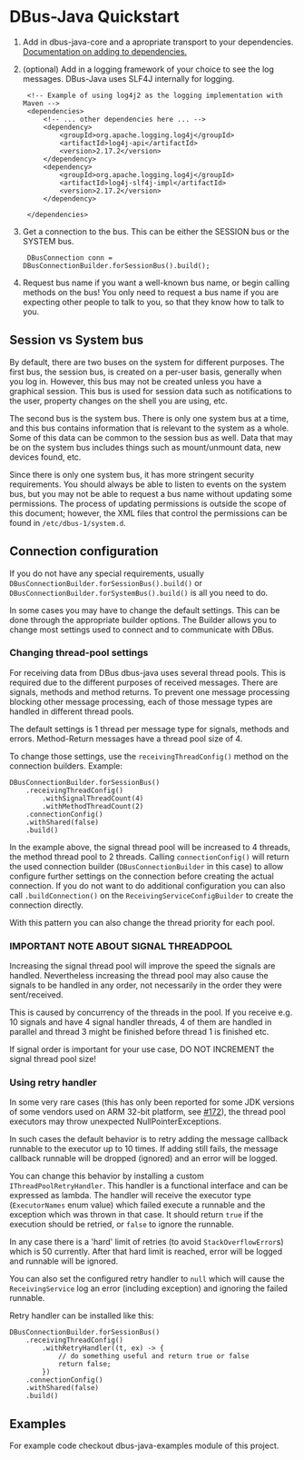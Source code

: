 # DBus-Java Quickstart

1. Add in dbus-java-core and a apropriate transport to your dependencies. [Documentation on adding to dependencies.](./dependency-info.html)
2. (optional) Add in a logging framework of your choice to see the log messages.
  DBus-Java uses SLF4J internally for logging.

        <!-- Example of using log4j2 as the logging implementation with Maven -->
        <dependencies>
            <!-- ... other dependencies here ... -->
            <dependency>
                <groupId>org.apache.logging.log4j</groupId>
                <artifactId>log4j-api</artifactId>
                <version>2.17.2</version>
            </dependency>
            <dependency>
                <groupId>org.apache.logging.log4j</groupId>
                <artifactId>log4j-slf4j-impl</artifactId>
                <version>2.17.2</version>
            </dependency>

        </dependencies>

3. Get a connection to the bus. This can be either the SESSION bus or the SYSTEM bus.

        DBusConnection conn = DBusConnectionBuilder.forSessionBus().build();

4. Request bus name if you want a well-known bus name, or begin calling methods on the bus!
  You only need to request a bus name if you are expecting other people to talk
  to you, so that they know how to talk to you.


## Session vs System bus

By default, there are two buses on the system for different purposes.  The
first bus, the session bus, is created on a per-user basis, generally when you
log in.  However, this bus may not be created unless you have a graphical
session.  This bus is used for session data such as notifications to the user,
property changes on the shell you are using, etc.

The second bus is the system bus.  There is only one system bus at a time, and
this bus contains information that is relevant to the system as a whole.  Some
of this data can be common to the session bus as well.  Data that may be on the
system bus includes things such as mount/unmount data, new devices found, etc.

Since there is only one system bus, it has more stringent security requirements.
You should always be able to listen to events on the system bus, but you may not
be able to request a bus name without updating some permissions.  The process
of updating permissions is outside the scope of this document; however, the XML
files that control the permissions can be found in `/etc/dbus-1/system.d`.

## Connection configuration

If you do not have any special requirements, usually `DBusConnectionBuilder.forSessionBus().build()` or `DBusConnectionBuilder.forSystemBus().build()` is all you need to do.

In some cases you may have to change the default settings. This can be done through the appropriate builder options.
The Builder allows you to change most settings used to connect and to communicate with DBus.

### Changing thread-pool settings
For receiving data from DBus dbus-java uses several thread pools. This is required due to the different purposes of 
received messages. There are signals, methods and method returns.
To prevent one message processing blocking other message processing, each of those message types are handled in different
thread pools.

The default settings is 1 thread per message type for signals, methods and errors. Method-Return messages have a thread pool
size of 4. 

To change those settings, use the `receivingThreadConfig()` method on the connection builders.
Example:

    DBusConnectionBuilder.forSessionBus()
        .receivingThreadConfig()
            .withSignalThreadCount(4)
            .withMethodThreadCount(2)
        .connectionConfig()
        .withShared(false)
        .build()

In the example above, the signal thread pool will be increased to 4 threads, the method thread pool to 2 threads.
Calling `connectionConfig()` will return the used connection builder (`DBusConnectionBuilder` in this case) to allow configure further settings on the connection before creating the actual connection.
If you do not want to do additional configuration you can also call `.buildConnection()` on the `ReceivingServiceConfigBuilder` to create the connection directly.

With this pattern you can also change the thread priority for each pool.

### IMPORTANT NOTE ABOUT SIGNAL THREADPOOL
Increasing the signal thread pool will improve the speed the signals are handled.
Nevertheless increasing the thread pool may also cause the signals to be handled in any order, not necessarily in the order 
they were sent/received. 

This is caused by concurrency of the threads in the pool. If you receive e.g. 10 signals and have 4 signal handler threads, 4 of them are handled in parallel and thread 3 might be finished before thread 1 is finished etc.

If signal order is important for your use case, DO NOT INCREMENT the signal thread pool size!

### Using retry handler
In some very rare cases (this has only been reported for some JDK versions of some vendors used on ARM 32-bit platform, see [#172](https://github.com/hypfvieh/dbus-java/issues/172)), the thread pool executors may throw unexpected NullPointerExceptions. 

In such cases the default behavior is to retry adding the message callback runnable to the executor up to 10 times.
If adding still fails, the message callback runnable will be dropped (ignored) and an error will be logged.

You can change this behavior by installing a custom `IThreadPoolRetryHandler`. 
This handler is a functional interface and can be expressed as lambda.
The handler will receive the executor type (`ExecutorNames` enum value) which failed execute a runnable and the
exception which was thrown in that case.
It should return `true` if the execution should be retried, or `false` to ignore the runnable.

In any case there is a 'hard' limit of retries (to avoid `StackOverflowError`s) which is 50 currently.
After that hard limit is reached, error will be logged and runnable will be ignored.

You can also set the configured retry handler to `null` which will cause the `ReceivingService` log an error (including exception) and ignoring the failed runnable.

Retry handler can be installed like this:

    DBusConnectionBuilder.forSessionBus()
        .receivingThreadConfig()
            .withRetryHandler((t, ex) -> {
                // do something useful and return true or false
                return false;
            })
        .connectionConfig()
        .withShared(false)
        .build()
        
## Examples
For example code checkout dbus-java-examples module of this project. 
